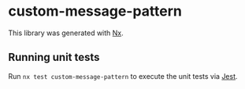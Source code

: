 # custom-message-pattern

This library was generated with [Nx](https://nx.dev).

## Running unit tests

Run `nx test custom-message-pattern` to execute the unit tests via [Jest](https://jestjs.io).
